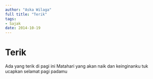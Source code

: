 ```yaml
---
author: "Aska Wilaga"
full title: "Terik"
tags:
- Sajak
date: 2014-10-19
---
```


# Terik

Ada yang terik di pagi ini
Matahari yang akan naik dan keinginanku tuk ucapkan selamat pagi padamu
